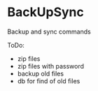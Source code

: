 # BackUpSync
Backup and sync commands

ToDo:

- zip files
- zip files with password
- backup old files
- db for find of old files

